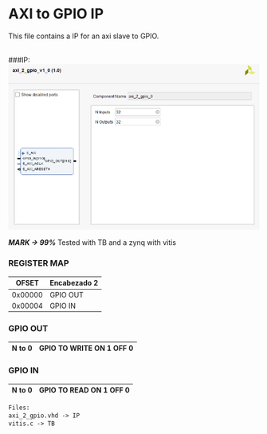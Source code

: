 # AXI to GPIO IP
This file contains a IP for an axi slave to GPIO.<br>
<br>

###IP:
![IP](IP.png)

***MARK -> 99%***
Tested with TB and a zynq with vitis

### REGISTER MAP
|    OFSET     | Encabezado 2 |
|--------------|--------------|
| 0x00000      | GPIO OUT     |
| 0x00004      | GPIO IN      |

### GPIO OUT

| N to 0     | GPIO TO WRITE ON 1 OFF 0|
|------------|---------------|

### GPIO IN

| N to 0     | GPIO TO READ  ON 1 OFF 0|
|------------|----------------|

```
Files:
axi_2_gpio.vhd -> IP
vitis.c -> TB
```

<br>
